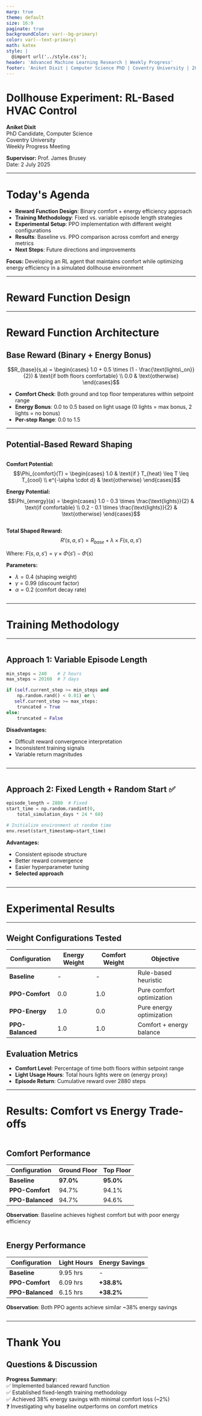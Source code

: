 ```yaml
---
marp: true
theme: default
size: 16:9
paginate: true
backgroundColor: var(--bg-primary)
color: var(--text-primary)
math: katex
style: |
  @import url('../style.css');
header: 'Advanced Machine Learning Research | Weekly Progress'
footer: 'Aniket Dixit | Computer Science PhD | Coventry University | 2025'
---
```


<!-- _class: title-slide -->

# Dollhouse Experiment: RL-Based HVAC Control

<div class="author-info">

**Aniket Dixit**  
PhD Candidate, Computer Science  
Coventry University  
Weekly Progress Meeting

**Supervisor:** Prof. James Brusey  
Date: 2 July 2025

</div>

---

# Today's Agenda

- **Reward Function Design**: Binary comfort + energy efficiency approach
- **Training Methodology**: Fixed vs. variable episode length strategies
- **Experimental Setup**: PPO implementation with different weight configurations
- **Results**: Baseline vs. PPO comparison across comfort and energy metrics
- **Next Steps**: Future directions and improvements

<div class="key-insight">
<strong>Focus:</strong> Developing an RL agent that maintains comfort while optimizing energy efficiency in a simulated dollhouse environment
</div>

---

<!-- _class: section-divider -->

# Reward Function Design

---

# Reward Function Architecture

## Base Reward (Binary + Energy Bonus)

<div class="math-block">

$$R_{base}(s,a) = \begin{cases} 
1.0 + 0.5 \times (1 - \frac{\text{lights\_on}}{2}) & \text{if both floors comfortable} \\
0.0 & \text{otherwise}
\end{cases}$$

</div>

- **Comfort Check**: Both ground and top floor temperatures within setpoint range
- **Energy Bonus**: 0.0 to 0.5 based on light usage (0 lights = max bonus, 2 lights = no bonus)
- **Per-step Range**: 0.0 to 1.5

---

## Potential-Based Reward Shaping

<div class="two-column">

<div class="column">

**Comfort Potential:**
$$\Phi_{comfort}(T) = \begin{cases} 
1.0 & \text{if } T_{heat} \leq T \leq T_{cool} \\
e^{-\alpha \cdot d} & \text{otherwise}
\end{cases}$$

**Energy Potential:**
$$\Phi_{energy}(a) = \begin{cases} 
1.0 - 0.3 \times \frac{\text{lights}}{2} & \text{if comfortable} \\
0.2 - 0.1 \times \frac{\text{lights}}{2} & \text{otherwise}
\end{cases}$$

</div>

<div class="column">

**Total Shaped Reward:**
$$R'(s,a,s') = R_{base} + \lambda \times F(s,a,s')$$

Where: $F(s,a,s') = \gamma \times \Phi(s') - \Phi(s)$

**Parameters:**
- $\lambda = 0.4$ (shaping weight)
- $\gamma = 0.99$ (discount factor)
- $\alpha = 0.2$ (comfort decay rate)

</div>

</div>

---

<!-- _class: section-divider -->

# Training Methodology

---

<div class="one-column">

<div class="column">

## Approach 1: Variable Episode Length

```python
min_steps = 240    # 2 hours
max_steps = 20160  # 7 days

if (self.current_step >= min_steps and 
    np.random.rand() < 0.01) or \
   self.current_step >= max_steps:
    truncated = True
else:
    truncated = False
```

**Disadvantages:**
- Difficult reward convergence interpretation
- Inconsistent training signals
- Variable return magnitudes

</div>

---

<div class="column">

## Approach 2: Fixed Length + Random Start ✅

```python
episode_length = 2880  # Fixed
start_time = np.random.randint(0, 
    total_simulation_days * 24 * 60)

# Initialize environment at random time
env.reset(start_timestamp=start_time)
```

**Advantages:**
- Consistent episode structure
- Better reward convergence
- Easier hyperparameter tuning
- **Selected approach**

</div>

</div>

---
<!-- _class: section-divider -->

# Experimental Results

---
## Weight Configurations Tested

| Configuration | Energy Weight | Comfort Weight | Objective |
|---------------|---------------|----------------|-----------|
| **Baseline** | - | - | Rule-based heuristic |
| **PPO-Comfort** | 0.0 | 1.0 | Pure comfort optimization |
| **PPO-Energy** | 1.0 | 0.0 | Pure energy optimization |
| **PPO-Balanced** | 1.0 | 1.0 | Comfort + energy balance |

## Evaluation Metrics

- **Comfort Level**: Percentage of time both floors within setpoint range
- **Light Usage Hours**: Total hours lights were on (energy proxy)
- **Episode Return**: Cumulative reward over 2880 steps

---

# Results: Comfort vs Energy Trade-offs

<div class="two-column">

<div class="column">

## Comfort Performance
| Configuration | Ground Floor | Top Floor |
|---------------|--------------|-----------|
| **Baseline** | **97.0%** | **95.0%** |
| **PPO-Comfort** | 94.7% | 94.1% |
| **PPO-Balanced** | 94.7% | 94.6% |

**Observation**: Baseline achieves highest comfort but with poor energy efficiency

</div>

<div class="column">

## Energy Performance
| Configuration | Light Hours | Energy Savings |
|---------------|-------------|----------------|
| **Baseline** | 9.95 hrs | - |
| **PPO-Comfort** | 6.09 hrs | **+38.8%** |
| **PPO-Balanced** | 6.15 hrs | **+38.2%** |

**Observation**: Both PPO agents achieve similar ~38% energy savings

</div>

</div>

---
<!-- _class: title-slide -->

# Thank You

## Questions & Discussion

<div class="author-info">

**Progress Summary:**  
✅ Implemented balanced reward function  
✅ Established fixed-length training methodology  
✅ Achieved 38% energy savings with minimal comfort loss (~2%)  
❓ Investigating why baseline outperforms on comfort metrics  

</div>



